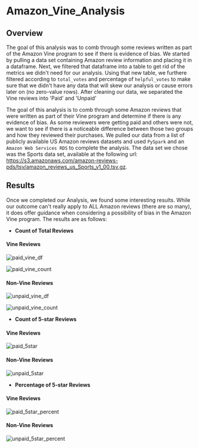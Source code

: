 # Amazon_Vine_Analysis

## Overview

The goal of this analysis was to comb through some reviews written as part of the Amazon Vine program to see if there is evidence of bias. We started by pulling a data set containing Amazon review information and placing it in a dataframe. Next, we filtered that dataframe into a table to get rid of the metrics we didn't need for our analysis. Using that new table, we furthere filtered according to `total_votes` and percentage of `helpful_votes` to make sure that we didn't have any data that will skew our analysis or cause errors later on (no zero-value rows). After cleaning our data, we separated the Vine reviews into 'Paid' and 'Unpaid'


The goal of this analysis is to comb through some Amazon reviews that were written as part of their Vine program and determine if there is any evidence of bias. As some reviewers were getting paid and others were not, we want to see if there is a noticeable difference between those two groups and how they reviewed their purchases. We pulled our data from a list of publicly available US Amazon reviews datasets and used `PySpark` and an `Amazon Web Services RDS` to complete the analysis. The data set we chose was the Sports data set, available at the following url: https://s3.amazonaws.com/amazon-reviews-pds/tsv/amazon_reviews_us_Sports_v1_00.tsv.gz.


## Results

Once we completed our Analysis, we found some interesting results. While our outcome can't really apply to ALL Amazon reviews (there are so many), it does offer guidance when considering a possibility of bias in the Amazon Vine program. The results are as follows:

- **Count of Total Reviews**

#### Vine Reviews

![paid_vine_df](https://user-images.githubusercontent.com/94764735/163274427-42ae8ec2-125a-43e0-ba3c-c4050ff2b23b.png)

![paid_vine_count](https://user-images.githubusercontent.com/94764735/163274491-13dcbdb2-ea5f-4b3c-acb9-17d1531886d1.png)



#### Non-Vine Reviews

![unpaid_vine_df](https://user-images.githubusercontent.com/94764735/163274546-90d2e33d-ce77-4556-a5db-1921509ace45.png)

![unpaid_vine_count](https://user-images.githubusercontent.com/94764735/163274562-b3e97e96-f340-418b-bd49-1266e44d4bbb.png)




- **Count of 5-star Reviews**

#### Vine Reviews 

![paid_5star](https://user-images.githubusercontent.com/94764735/163274872-f1055222-a227-48a3-b337-6e93fb2c820e.png)


#### Non-Vine Reviews

![unpaid_5star](https://user-images.githubusercontent.com/94764735/163274882-ee7470eb-6aa2-407b-881b-28d12a09744b.png)




- **Percentage of 5-star Reviews**

#### Vine Reviews

![paid_5star_percent](https://user-images.githubusercontent.com/94764735/163274986-d6472d3e-50f1-4a22-b9cd-c7c361a016f1.png)


#### Non-Vine Reviews

![unpaid_5star_percent](https://user-images.githubusercontent.com/94764735/163275002-b302e2a9-904d-4e47-859e-bbc4f1c4bc86.png)






